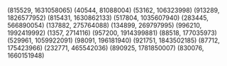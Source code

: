 (815529, 1631058065)
(40544, 81088004)
(53162, 106323998)
(913289, 1826577952)
(815431, 1630862133)
(517804, 1035607940)
(283445, 566890054)
(137882, 275764088)
(134899, 269797995)
(996210, 1992419992)
(1357, 2714116)
(957200, 1914399881)
(88518, 177035973)
(529961, 1059922091)
(98091, 196181940)
(921751, 1843502185)
(87712, 175423966)
(232771, 465542036)
(890925, 1781850007)
(830076, 1660151948)